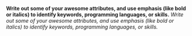 **Write out some of your awesome attributes, and use emphasis (like bold or italics) to identify keywords, programming languages, or skills.**
_Write out some of your awesome attributes, and use emphasis (like bold or italics) to identify keywords, programming languages, or skills._
